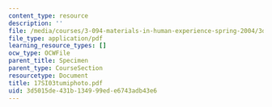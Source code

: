 ```yaml
---
content_type: resource
description: ''
file: /media/courses/3-094-materials-in-human-experience-spring-2004/3d5015de431b134999ede6743adb43e6_17SI03tumiphoto.pdf
file_type: application/pdf
learning_resource_types: []
ocw_type: OCWFile
parent_title: Specimen
parent_type: CourseSection
resourcetype: Document
title: 17SI03tumiphoto.pdf
uid: 3d5015de-431b-1349-99ed-e6743adb43e6
---
```

